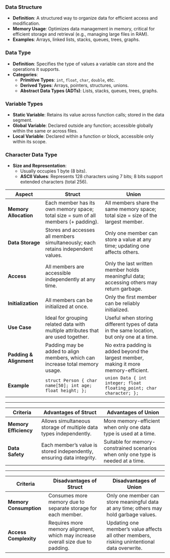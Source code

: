 
### Data Structure
- **Definition**: A structured way to organize data for efficient access and modification.
- **Memory Usage**: Optimizes data management in memory, critical for efficient storage and retrieval (e.g., managing large files in RAM).
- **Examples**: Arrays, linked lists, stacks, queues, trees, graphs.

### Data Type
- **Definition**: Specifies the type of values a variable can store and the operations it supports.
- **Categories**:
  - **Primitive Types**: `int`, `float`, `char`, `double`, etc.
  - **Derived Types**: Arrays, pointers, structures, unions.
  - **Abstract Data Types (ADTs)**: Lists, stacks, queues, trees, graphs.

### Variable Types
- **Static Variable**: Retains its value across function calls; stored in the data segment.
- **Global Variable**: Declared outside any function; accessible globally within the same or across files.
- **Local Variable**: Declared within a function or block, accessible only within its scope.

### Character Data Type
- **Size and Representation**:
  - Usually occupies 1 byte (8 bits).
  - **ASCII Values**: Represents 128 characters using 7 bits; 8 bits support extended characters (total 256).



| **Aspect**              | **Struct**                                                                                      | **Union**                                                                                     |
|-------------------------|-------------------------------------------------------------------------------------------------|----------------------------------------------------------------------------------------------|
| **Memory Allocation**   | Each member has its own memory space; total size = sum of all members (+ padding).              | All members share the same memory space; total size = size of the largest member.            |
| **Data Storage**        | Stores and accesses all members simultaneously; each retains independent values.               | Only one member can store a value at any time; updating one affects others.                  |
| **Access**              | All members are accessible independently at any time.                                          | Only the last written member holds meaningful data; accessing others may return garbage.     |
| **Initialization**      | All members can be initialized at once.                                                        | Only the first member can be reliably initialized.                                           |
| **Use Case**            | Ideal for grouping related data with multiple attributes that are used together.               | Useful when storing different types of data in the same location, but only one at a time.    |
| **Padding & Alignment** | Padding may be added to align members, which can increase total memory usage.                  | No extra padding is added beyond the largest member, making it more memory-efficient.        |
| **Example**             | ```struct Person { char name[50]; int age; float height; };```                                 | ```union Data { int integer; float floating_point; char character; };```                    |

---

| **Criteria**            | **Advantages of Struct**                                                                          | **Advantages of Union**                                                                        |
|-------------------------|---------------------------------------------------------------------------------------------------|------------------------------------------------------------------------------------------------|
| **Memory Efficiency**   | Allows simultaneous storage of multiple data types independently.                                 | More memory-efficient when only one data type is used at a time.                               |
| **Data Safety**         | Each member’s value is stored independently, ensuring data integrity.                             | Suitable for memory-constrained scenarios when only one type is needed at a time.              |

---
| **Criteria**            | **Disadvantages of Struct**                                                                       | **Disadvantages of Union**                                                                     |
|-------------------------|---------------------------------------------------------------------------------------------------|------------------------------------------------------------------------------------------------|
| **Memory Consumption**  | Consumes more memory due to separate storage for each member.                                     | Only one member can store meaningful data at any time; others may hold garbage values.         |
| **Access Complexity**   | Requires more memory alignment, which may increase overall size due to padding.                   | Updating one member’s value affects all other members, risking unintentional data overwrite.   | 



